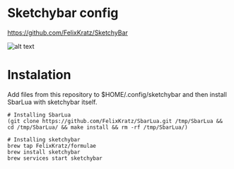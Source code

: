 # Sketchybar config
https://github.com/FelixKratz/SketchyBar

![alt text](https://github.com/ychie/sketchybar/blob/main/images/Screenshot%202025-01-24%20at%2001.42.05.png?raw=true)

# Instalation

Add files from this repository to $HOME/.config/sketchybar and then install SbarLua with sketchybar itself.

```
# Installing SbarLua
(git clone https://github.com/FelixKratz/SbarLua.git /tmp/SbarLua && cd /tmp/SbarLua/ && make install && rm -rf /tmp/SbarLua/)

# Installing sketchybar
brew tap FelixKratz/formulae
brew install sketchybar
brew services start sketchybar
```
